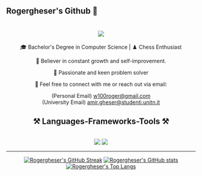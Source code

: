 ## Rogergheser's Github 👋
<h1 align="center">
    <img src="https://readme-typing-svg.herokuapp.com/?font=Righteous&size=35&center=true&vCenter=true&width=500&height=70&duration=4000&lines=Welcome!+👋;Ciao!+👋;+I'm+Amir+Gheser!;" />
</h1>

<div align="center">
 
🎓 Bachelor's Degree in Computer Science | ♟️ Chess Enthusiast

🌱 Believer in constant growth and self-improvement.

🚀 Passionate and keen problem solver

📧 Feel free to connect with me or reach out via email:

(Personal Email) w100roger@gmail.com <br>
(University Email) amir.gheser@studenti.unitn.it

 </div>

<h2 align="center">⚒️ Languages-Frameworks-Tools ⚒️</h2>
<br/>
<div align="center">
    <img src="https://skillicons.dev/icons?i=vscode,github,git,linux,apple,aws,azure,bash" />
    <img src="https://skillicons.dev/icons?i=python,cpp,pytorch,opencv,postgres" /><br>
</div>

 <hr/>

<div align="center">

[![Rogergheser's GitHub Streak](https://streak-stats.demolab.com?user=Rogergheser&theme=dark)](https://git.io/streak-stats)
[![Rogergheser's GitHub stats](https://github-readme-stats.vercel.app/api?username=Rogergheser&count_private=true&show_icons=true&theme=react&rank_icon=github&border_radious=10)](https://github.com/anuraghazra/github-readme-stats)
[![Rogergheser's Top Langs](https://github-readme-stats.vercel.app/api/top-langs/?username=Rogergheser&hide=HTML&langs_count=8&layout=compact&theme=react&border_radius=10&size_weight=0.5&count_weight=0.5&exclude_repo=github-readme-stats)](https://github.com/rogergheser)

</div>

<!--
**Rogergheser/rogergheser** is a ✨ _special_ ✨ repository because its `README.md` (this file) appears on your GitHub profile.

Here are some ideas to get you started:

- 🔭 I’m currently working on ...
- 🌱 I’m currently learning ...
- 👯 I’m looking to collaborate on ...
- 🤔 I’m looking for help with ...
- 💬 Ask me about ...
- 📫 How to reach me: ...
- 😄 Pronouns: ...
- ⚡ Fun fact: ...
-->
<!--
**rogergheser/rogergheser** is a ✨ _special_ ✨ repository because its `README.md` (this file) appears on your GitHub profile.

Here are some ideas to get you started:

- 🔭 I’m currently working on ...
- 🌱 I’m currently learning ...
- 👯 I’m looking to collaborate on ...
- 🤔 I’m looking for help with ...
- 💬 Ask me about ...
- 📫 How to reach me: ...
- 😄 Pronouns: ...
- ⚡ Fun fact: ...
-->
